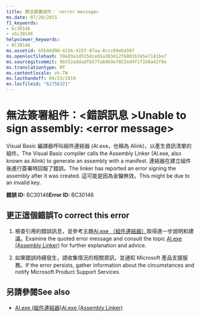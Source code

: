 ```yaml
---
title: 無法簽署組件： <error message>
ms.date: 07/20/2015
f1_keywords:
- bc30146
- vbc30146
helpviewer_keywords:
- BC30146
ms.assetid: b5b44d98-4156-415f-87aa-8ccc69eba56f
ms.openlocfilehash: 59e03a1d515dce65a303d12f6803b7e5e7141ba7
ms.sourcegitcommit: 9b552addadfb57fab0b9e7852ed4f1f1b8a42f8e
ms.translationtype: MT
ms.contentlocale: zh-TW
ms.lasthandoff: 04/23/2019
ms.locfileid: "61756321"
---
```

# <a name="unable-to-sign-assembly-error-message"></a><span data-ttu-id="a04e0-102">無法簽署組件：\<錯誤訊息 ></span><span class="sxs-lookup"><span data-stu-id="a04e0-102">Unable to sign assembly: \<error message></span></span>
<span data-ttu-id="a04e0-103">Visual Basic 編譯器呼叫組件連結器 (Al.exe，也稱為 Alink)，以產生資訊清單的組件。</span><span class="sxs-lookup"><span data-stu-id="a04e0-103">The Visual Basic compiler calls the Assembly Linker (Al.exe, also known as Alink) to generate an assembly with a manifest.</span></span> <span data-ttu-id="a04e0-104">連結器在建立組件後進行簽署時回報了錯誤。</span><span class="sxs-lookup"><span data-stu-id="a04e0-104">The linker has reported an error signing the assembly after it was created.</span></span> <span data-ttu-id="a04e0-105">這可能是因為金鑰無效。</span><span class="sxs-lookup"><span data-stu-id="a04e0-105">This might be due to an invalid key.</span></span>  
  
 <span data-ttu-id="a04e0-106">**錯誤 ID:** BC30146</span><span class="sxs-lookup"><span data-stu-id="a04e0-106">**Error ID:** BC30146</span></span>  
  
## <a name="to-correct-this-error"></a><span data-ttu-id="a04e0-107">更正這個錯誤</span><span class="sxs-lookup"><span data-stu-id="a04e0-107">To correct this error</span></span>  
  
1. <span data-ttu-id="a04e0-108">檢查引用的錯誤訊息，並參考主題[Al.exe （組件連結器）](../../framework/tools/al-exe-assembly-linker.md)取得進一步說明和建議。</span><span class="sxs-lookup"><span data-stu-id="a04e0-108">Examine the quoted error message and consult the topic  [Al.exe (Assembly Linker)](../../framework/tools/al-exe-assembly-linker.md) for further explanation and advice.</span></span>  
  
2. <span data-ttu-id="a04e0-109">如果錯誤持續發生，請收集情況的相關資訊，並通知 Microsoft 產品支援服務。</span><span class="sxs-lookup"><span data-stu-id="a04e0-109">If the error persists, gather information about the circumstances and notify Microsoft Product Support Services.</span></span>  
  
## <a name="see-also"></a><span data-ttu-id="a04e0-110">另請參閱</span><span class="sxs-lookup"><span data-stu-id="a04e0-110">See also</span></span>

- [<span data-ttu-id="a04e0-111">Al.exe (組件連結器)</span><span class="sxs-lookup"><span data-stu-id="a04e0-111">Al.exe (Assembly Linker)</span></span>](../../framework/tools/al-exe-assembly-linker.md)
